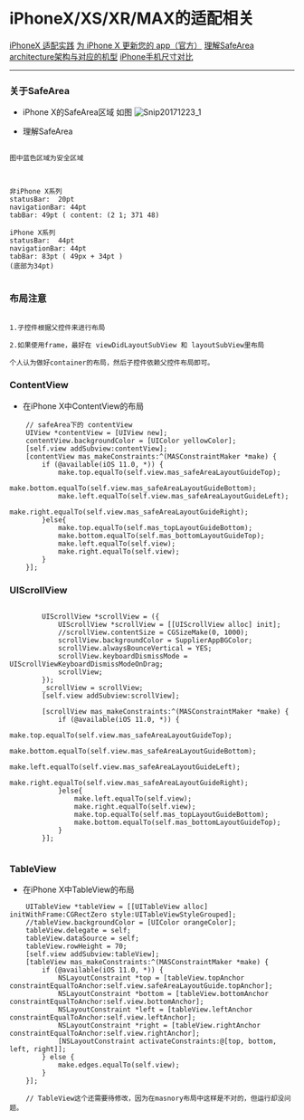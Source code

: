 
# iPhoneX/XS/XR/MAX的适配相关


[iPhoneX 适配实践](https://cloud.tencent.com/community/article/322940)
[为 iPhone X 更新您的 app（官方）](https://developer.apple.com/cn/ios/update-apps-for-iphone-x/)
[理解SafeArea](https://www.jianshu.com/p/63c0b6cc66fd)
[architecture架构与对应的机型](https://www.innerfence.com/howto/apple-ios-devices-dates-versions-instruction-sets)
[iPhone手机尺寸对比](http://iosres.com/)

----------- 


### 关于SafeArea
- iPhone X的SafeArea区域 如图
![Snip20171223_1](media/15139144670024/Snip20171223_1.png)

- 理解SafeArea

```

图中蓝色区域为安全区域



非iPhone X系列
statusBar:  20pt
navigationBar: 44pt
tabBar: 49pt ( content: (2 1; 371 48)

iPhone X系列
statusBar:  44pt
navigationBar: 44pt
tabBar: 83pt ( 49px + 34pt )
(底部为34pt)


```


### 布局注意
```

1.子控件根据父控件来进行布局

2.如果使用frame，最好在 viewDidLayoutSubView 和 layoutSubView里布局

个人认为做好container的布局，然后子控件依赖父控件布局即可。
```



### ContentView
- 在iPhone X中ContentView的布局

```objc
    // safeArea下的 contentView
    UIView *contentView = [UIView new];
    contentView.backgroundColor = [UIColor yellowColor];
    [self.view addSubview:contentView];
    [contentView mas_makeConstraints:^(MASConstraintMaker *make) {
        if (@available(iOS 11.0, *)) {
            make.top.equalTo(self.view.mas_safeAreaLayoutGuideTop);
            make.bottom.equalTo(self.view.mas_safeAreaLayoutGuideBottom);
            make.left.equalTo(self.view.mas_safeAreaLayoutGuideLeft);
            make.right.equalTo(self.view.mas_safeAreaLayoutGuideRight);
        }else{
            make.top.equalTo(self.mas_topLayoutGuideBottom);
            make.bottom.equalTo(self.mas_bottomLayoutGuideTop);
            make.left.equalTo(self.view);
            make.right.equalTo(self.view);
        }
    }];

```

### UIScrollView
```

        UIScrollView *scrollView = ({
            UIScrollView *scrollView = [[UIScrollView alloc] init];
            //scrollView.contentSize = CGSizeMake(0, 1000);
            scrollView.backgroundColor = SupplierAppBGColor;
            scrollView.alwaysBounceVertical = YES;
            scrollView.keyboardDismissMode = UIScrollViewKeyboardDismissModeOnDrag;
            scrollView;
        });
        _scrollView = scrollView;
        [self.view addSubview:scrollView];
        
        [scrollView mas_makeConstraints:^(MASConstraintMaker *make) {
            if (@available(iOS 11.0, *)) {
                make.top.equalTo(self.view.mas_safeAreaLayoutGuideTop);
                make.bottom.equalTo(self.view.mas_safeAreaLayoutGuideBottom);
                make.left.equalTo(self.view.mas_safeAreaLayoutGuideLeft);
                make.right.equalTo(self.view.mas_safeAreaLayoutGuideRight);
            }else{
                make.left.equalTo(self.view);
                make.right.equalTo(self.view);
                make.top.equalTo(self.mas_topLayoutGuideBottom);
                make.bottom.equalTo(self.mas_bottomLayoutGuideTop);
            }
        }];
        
```


### TableView

- 在iPhone X中TableView的布局

```objc
    UITableView *tableView = [[UITableView alloc] initWithFrame:CGRectZero style:UITableViewStyleGrouped];
    //tableView.backgroundColor = [UIColor orangeColor];
    tableView.delegate = self;
    tableView.dataSource = self;
    tableView.rowHeight = 70;
    [self.view addSubview:tableView];
    [tableView mas_makeConstraints:^(MASConstraintMaker *make) {
        if (@available(iOS 11.0, *)) {
            NSLayoutConstraint *top = [tableView.topAnchor constraintEqualToAnchor:self.view.safeAreaLayoutGuide.topAnchor];
            NSLayoutConstraint *bottom = [tableView.bottomAnchor constraintEqualToAnchor:self.view.bottomAnchor];
            NSLayoutConstraint *left = [tableView.leftAnchor constraintEqualToAnchor:self.view.leftAnchor];
            NSLayoutConstraint *right = [tableView.rightAnchor constraintEqualToAnchor:self.view.rightAnchor];
            [NSLayoutConstraint activateConstraints:@[top, bottom, left, right]];
        } else {
            make.edges.equalTo(self.view);
        }
    }];
    
    // TableView这个还需要待修改，因为在masnory布局中这样是不对的，但运行却没问题。

```




